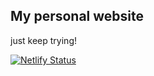 ## My personal website
 just keep trying!

 [![Netlify Status](https://api.netlify.com/api/v1/badges/e6af8aa8-d88f-43c6-b89c-51c6b2f0cbd8/deploy-status)](https://app.netlify.com/sites/greggc-hb/deploys)
